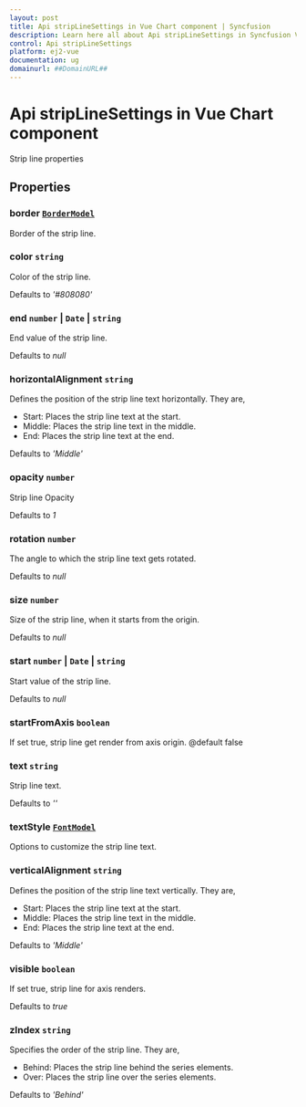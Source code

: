 ```yaml
---
layout: post
title: Api stripLineSettings in Vue Chart component | Syncfusion
description: Learn here all about Api stripLineSettings in Syncfusion Vue Chart component of Syncfusion Essential JS 2 and more.
control: Api stripLineSettings 
platform: ej2-vue
documentation: ug
domainurl: ##DomainURL##
---
```


# Api stripLineSettings in Vue Chart component

Strip line properties

## Properties

### border [`BorderModel`](https://ej2.syncfusion.com/vue/documentation/api-borderModel.html)

Border of the strip line.

### color `string`

Color of the strip line.

Defaults to *'#808080'*

### end `number` &#124;  `Date` &#124;  `string`

End value of the strip line.

Defaults to *null*

### horizontalAlignment `string`

Defines the position of the strip line text horizontally. They are,
* Start: Places the strip line text at the start.
* Middle: Places the strip line text in the middle.
* End: Places the strip line text at the end.

Defaults to *'Middle'*

### opacity `number`

Strip line Opacity

Defaults to *1*

### rotation `number`

The angle to which the strip line text gets rotated.

Defaults to *null*

### size `number`

Size of the strip line, when it starts from the origin.

Defaults to *null*

### start `number` &#124;  `Date` &#124;  `string`

Start value of the strip line.

Defaults to *null*

### startFromAxis `boolean`

 If set true, strip line get render from axis origin.
 @default false

### text `string`

Strip line text.

Defaults to *''*

### textStyle [`FontModel`](https://ej2.syncfusion.com/vue/documentation/api-fontModel.html)

Options to customize the strip line text.

### verticalAlignment `string`

Defines the position of the strip line text vertically. They are,
* Start: Places the strip line text at the start.
* Middle: Places the strip line text in the middle.
* End: Places the strip line text at the end.

Defaults to *'Middle'*

### visible `boolean`

If set true, strip line for axis renders.

Defaults to *true*

### zIndex `string`

Specifies the order of the strip line. They are,
* Behind: Places the strip line behind the series elements.
* Over: Places the strip line over the series elements.

Defaults to *'Behind'*
